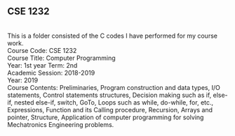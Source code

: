 ## CSE 1232 

<br>This is a folder consisted of the C codes I have performed for my course work.
<br>Course Code: CSE 1232
<br>Course Title: Computer Programming
<br>Year: 1st year  Term: 2nd
<br>Academic Session: 2018-2019
<br>Year: 2019
<br>Course Contents: Preliminaries, Program construction and data types, I/O statements, Control statements structures, Decision making such as if, else-if, nested else-if, switch, GoTo, Loops such as while, do-while, for, etc., Expressions, Function and its Calling procedure, Recursion, Arrays and pointer, Structure, Application of computer programming for solving Mechatronics Engineering problems.

